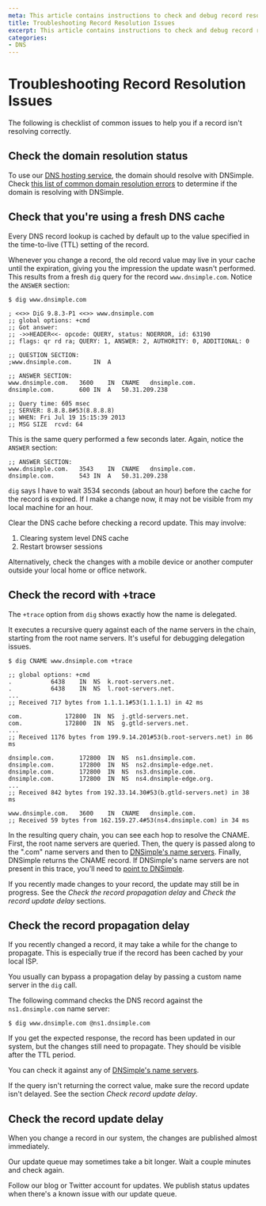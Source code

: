 ```yaml
---
meta: This article contains instructions to check and debug record resolution issues.
title: Troubleshooting Record Resolution Issues
excerpt: This article contains instructions to check and debug record resolution issues.
categories:
- DNS
---
```


# Troubleshooting Record Resolution Issues

The following is checklist of common issues to help you if a record isn't resolving correctly.


## Check the domain resolution status

To use our [DNS hosting service](/articles/dns-hosting), the domain should resolve with DNSimple. Check [this list of common domain resolution errors](/articles/domain-resolution-issues) to determine if the domain is resolving with DNSimple.


## Check that you're using a fresh DNS cache

Every DNS record lookup is cached by default up to the value specified in the time-to-live (TTL) setting of the record.

Whenever you change a record, the old record value may live in your cache until the expiration, giving you the impression the update wasn't performed. This results from a fresh `dig` query for the record `www.dnsimple.com`. Notice the `ANSWER` section:

~~~
$ dig www.dnsimple.com

; <<>> DiG 9.8.3-P1 <<>> www.dnsimple.com
;; global options: +cmd
;; Got answer:
;; ->>HEADER<<- opcode: QUERY, status: NOERROR, id: 63190
;; flags: qr rd ra; QUERY: 1, ANSWER: 2, AUTHORITY: 0, ADDITIONAL: 0

;; QUESTION SECTION:
;www.dnsimple.com.      IN  A

;; ANSWER SECTION:
www.dnsimple.com.   3600    IN  CNAME   dnsimple.com.
dnsimple.com.       600 IN  A   50.31.209.238

;; Query time: 605 msec
;; SERVER: 8.8.8.8#53(8.8.8.8)
;; WHEN: Fri Jul 19 15:15:39 2013
;; MSG SIZE  rcvd: 64
~~~

This is the same query performed a few seconds later. Again, notice the `ANSWER` section:

~~~
;; ANSWER SECTION:
www.dnsimple.com.   3543    IN  CNAME   dnsimple.com.
dnsimple.com.       543 IN  A   50.31.209.238
~~~

`dig` says I have to wait 3534 seconds (about an hour) before the cache for the record is expired. If I make a change now, it may not be visible from my local machine for an hour.

Clear the DNS cache before checking a record update. This may involve:

1. Clearing system level DNS cache
1. Restart browser sessions

Alternatively, check the changes with a mobile device or another computer outside your local home or office network.


## Check the record with +trace

The `+trace` option from `dig` shows exactly how the name is delegated.

It executes a recursive query against each of the name servers in the chain, starting from the root name servers. It's useful for debugging delegation issues.

~~~
$ dig CNAME www.dnsimple.com +trace

;; global options: +cmd
.           6438    IN  NS  k.root-servers.net.
.           6438    IN  NS  l.root-servers.net.
...
;; Received 717 bytes from 1.1.1.1#53(1.1.1.1) in 42 ms

com.            172800  IN  NS  j.gtld-servers.net.
com.            172800  IN  NS  g.gtld-servers.net.
...
;; Received 1176 bytes from 199.9.14.201#53(b.root-servers.net) in 86 ms

dnsimple.com.       172800  IN  NS  ns1.dnsimple.com.
dnsimple.com.       172800  IN  NS  ns2.dnsimple-edge.net.
dnsimple.com.       172800  IN  NS  ns3.dnsimple.com.
dnsimple.com.       172800  IN  NS  ns4.dnsimple-edge.org.
...
;; Received 842 bytes from 192.33.14.30#53(b.gtld-servers.net) in 38 ms

www.dnsimple.com.   3600    IN  CNAME   dnsimple.com.
;; Received 59 bytes from 162.159.27.4#53(ns4.dnsimple.com) in 34 ms
~~~

In the resulting query chain, you can see each hop to resolve the CNAME. First, the root name servers are queried. Then, the query is passed along to the ".com" name servers and then to [DNSimple's name servers](/articles/dnsimple-nameservers). Finally, DNSimple returns the CNAME record. If DNSimple's name servers are not present in this trace, you'll need to [point to DNSimple](/articles/pointing-domain-to-dnsimple).

If you recently made changes to your record, the update may still be in progress. See the *Check the record propagation delay* and *Check the record update delay* sections.


## Check the record propagation delay

If you recently changed a record, it may take a while for the change to propagate. This is especially true if the record has been cached by your local ISP.

You usually can bypass a propagation delay by passing a custom name server in the `dig` call.

The following command checks the DNS record against the `ns1.dnsimple.com` name server:

~~~
$ dig www.dnsimple.com @ns1.dnsimple.com
~~~

If you get the expected response, the record has been updated in our system, but the changes still need to propagate. They should be visible after the TTL period.

You can check it against any of [DNSimple's name servers](/articles/dnsimple-nameservers).

If the query isn't returning the correct value, make sure the record update isn't delayed. See the section *Check record update delay*.


## Check the record update delay

When you change a record in our system, the changes are published almost immediately.

Our update queue may sometimes take a bit longer. Wait a couple minutes and check again.

Follow our blog or Twitter account for updates. We publish status updates when there's a known issue with our update queue.
